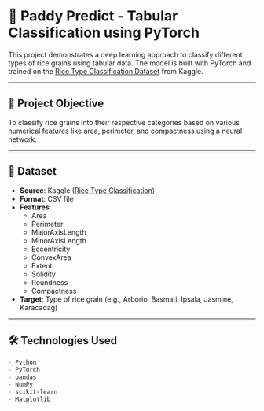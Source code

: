 # 🌾 Paddy Predict - Tabular Classification using PyTorch

This project demonstrates a deep learning approach to classify different types of rice grains using tabular data. The model is built with PyTorch and trained on the [Rice Type Classification Dataset](https://www.kaggle.com/datasets/mssmartypants/rice-type-classification) from Kaggle.

---

## 📌 Project Objective

To classify rice grains into their respective categories based on various numerical features like area, perimeter, and compactness using a neural network.

---

## 📂 Dataset

- **Source**: Kaggle ([Rice Type Classification](https://www.kaggle.com/datasets/mssmartypants/rice-type-classification))
- **Format**: CSV file
- **Features**:
  - Area
  - Perimeter
  - MajorAxisLength
  - MinorAxisLength
  - Eccentricity
  - ConvexArea
  - Extent
  - Solidity
  - Roundness
  - Compactness
- **Target**: Type of rice grain (e.g., Arborio, Basmati, Ipsala, Jasmine, Karacadag)

---

## 🛠️ Technologies Used

```markdown
- Python
- PyTorch
- pandas
- NumPy
- scikit-learn
- Matplotlib
